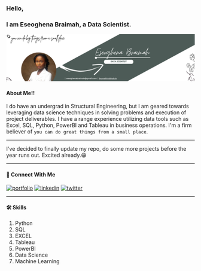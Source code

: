 ### Hello, 
### I am Eseoghena Braimah, a Data Scientist.

![Logo](https://github.com/Brymahh/Brymahh/blob/main/banner.png?raw=true)



#### About Me!!

I do have an undergrad in Structural Engineering, but I am geared towards leveraging data science techniques in solving problems and execution of project deliverables. I have a range experience utilizing data tools such as Excel, SQL, Python, PowerBI and Tableau in business operations.
I'm a firm believer of `you can do great things from a small place`.

-----------
I've decided to finally update my repo, do some more projects before the year runs out. Excited already.😁


----------------------------
#### 🔗 Connect With Me
[![portfolio](https://img.shields.io/badge/my_portfolio-000?style=for-the-badge&logo=ko-fi&logoColor=white)](https://brymahh.github.io/) 
[![linkedin](https://img.shields.io/badge/linkedin-0A66C2?style=for-the-badge&logo=linkedin&logoColor=white)](https://www.linkedin.com/in/eseoghena-braimah/)
[![twitter](https://img.shields.io/badge/twitter-1DA1F2?style=for-the-badge&logo=twitter&logoColor=white)](https://twitter.com/Brymah_)


-----------------------

#### 🛠 Skills
1. Python
2. SQL
3. EXCEL
4. Tableau
5. PowerBI
6. Data Science
7. Machine Learning


